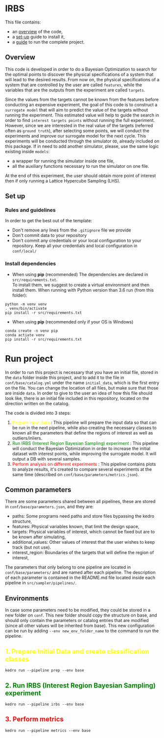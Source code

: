 # IRBS
This file contains:
* an [overview](#overview) of the code,
* a [set-up](#set-up) guide to install it,
* a [guide](#run-project) to run the complete project.

## Overview
This code is developed in order to do a Bayesian Optimization to search for the optimal points to discover 
the physical specifications of a system that will lead to the desired results. 
From now on, the physical specifications of a system that are controlled by the user are called `features`, 
while the variables that are the outputs from the experiment are called `targets`.

Since the values from the targets cannot be known from the features before conducting an expensive experiment,
the goal of this code is to construct a `surrogate model` that will aim to predict the value of the targets 
without running the experiment. 
This estimated value will help to guide the search in order to find `interest targets points` without running the
full experiment. 
However, since we are interested in the real value of the targets (referred often as `ground truth`), after selecting
some points, we will conduct the experiments and improve our surrogate model for the next cycle.
This experiments will be conducted through the simulator `OD`, already included on this package. 
If in need to add another simulator, please, use the same logic existing inside `models`: 
* a wrapper for running the simulator inside one file,
* all the auxiliary functions necessary to run the simulator on one file.

At the end of this experiment, the user should obtain more point of interest then if only running a 
Lattice Hypercube Sampling (LHS).

## Set up
### Rules and guidelines
In order to get the best out of the template:
* Don't remove any lines from the `.gitignore` file we provide
* Don't commit data to your repository
* Don't commit any credentials or your local configuration to your repository. Keep all your credentials and local configuration in `conf/local/`

### Install dependencies
* When using **pip** (recommended)
The dependencies are declared in `src/requirements.txt`.  
To install them, we suggest to create a virtual environment and then install them.
When running with Python version than 3.6 run (from this folder):
```
python -m venv venv
. venv/bin/activate
pip install -r src/requirements.txt
```

* When using **pip** (recommended only if your OS is Windows)
```
conda create -n venv pip
conda actiate venv
pip install -r src/requirements.txt
```

# Run project
In order to run this project is necessary that you have an initial file, stored in the `data` folder inside this project,
and to add it to the file in `conf/base/catalog.yml` under the name `initial_data`, which is the first entry on the file.
You can change the location of all files, but make sure that those are inside `data`.
In order to give to the user an idea of how this file should look like, there is an initial file included in this repository,
located on the direction written on the catalog.

The code is divided into 3 steps:
1. <span style="color:yellow"> Prepare input data </span>: This pipeline will prepare the input data so that can be run in the next pipeline, while also creating the necessary classes to known all the parameters that define the regions of interest as well as outliers/inliers. 
2. <span style="color:green"> Run IRBS (Interest Region Bayesian Sampling) experiment </span>: This pipeline will conduct the Bayesian Optimization in order to increase the initial dataset with interest points, while improving the surrogate model. It will output a DB with several samples.
3. <span style="color:red"> Perform analysis on different experiments </span>: This pipeline contains plots to analyze results, it's created to compare several experiments at the same time (described on `conf/base/parameters/metrics.json`).

## Common parameters
There are some parameters shared between all pipelines, these are stored in `conf/base/parameters.json`, and they are:
* paths: Some programs need paths and store files bypassing the kedro structure,
* features: Physical variables known, that limit the design space,
* targets: Physical variables of interest, which cannot be fixed but are to be known after simulating,
* additional_values: Other values of interest that the user wishes to keep track (but not use).
* interest_region: Boundaries of the targets that will define the region of interest, 

The parameters that only belong to one pipeline are located in `conf/base/parameters/` and are named after each pipeline. The description of each parameter is contained in the README.md file located inside each pipeline in `src/sampler/pipelines/`.


## Environments
In case some parameters need to be modified, they could be stored in a new folder on `conf`.
This new folder should copy the structure on base, and should only contain the parameters or catalog entries that are modified (since all other values will be inherited from base).
This new configuration can be run by adding `--env new_env_folder_name` to the command to run the pipeline.  

## <span style="color:yellow"> 1. Prepare Initial Data and create classification classes </span>
```
kedro run --pipeline prep --env base
``` 
## <span style="color:green"> 2. Run IRBS (Interest Region Bayesian Sampling) experiment </span>
``` 
kedro run --pipeline irbs --env base
``` 
## <span style="color:red"> 3. Perform metrics </span>
``` 
kedro run --pipeline metrics --env base
```